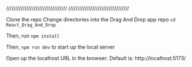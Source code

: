 /////////////////////////////////
/////////////////////////////////

Clone the repo 
Change directories into the Drag And Drop app repo
`cd React_Drag_And_Drop`

Then, run `npm install`

Then, `npm run dev` to start up the local server

Open up the localhost URL in the browser: 
Default is: http://localhost:5173/
